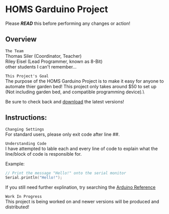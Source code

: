 HOMS Garduino Project
=

Please ***READ*** this before performing any changes or action!

Overview
-
`The Team`\
Thomas Siler (Coordinator, Teacher)\
Riley Eisel (Lead Programmer, known as 8-Bit)\
other students I can't remember...

`This Project's Goal`\
The purpose of the HOMS Garduino Project is to make it easy for anyone to automate thier garden bed! This project only takes around $50 to set up (Not including garden bed, and compatible programming device).\

Be sure to check back and [download](https://github.com/Zesty-Salt/HOMS-Garduino) the latest versions! 

Instructions:
-
`Changing Settings`\
For standard users, please only exit code after line ##.

`Understanding Code`\
I have attempted to lable each and every line of code to explain what the line/block of code is responsible for.

Example:
~~~cpp
// Print the message "Hello!" onto the serial monitor
Serial.println("Hello!");
~~~
If you still need further explination, try searching the  [Arduino Reference](https://www.arduino.cc/reference/en/)

`Work In Progress`\
This project is being worked on and newer versions will be produced and distributed!

